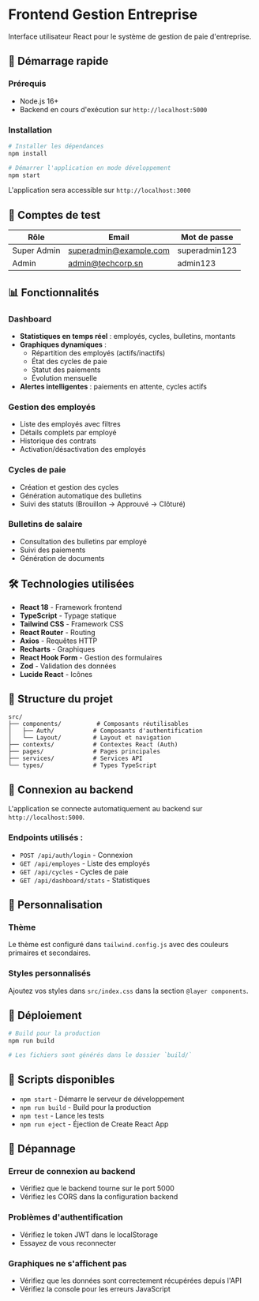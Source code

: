 # Frontend Gestion Entreprise

Interface utilisateur React pour le système de gestion de paie d'entreprise.

## 🚀 Démarrage rapide

### Prérequis
- Node.js 16+
- Backend en cours d'exécution sur `http://localhost:5000`

### Installation

```bash
# Installer les dépendances
npm install

# Démarrer l'application en mode développement
npm start
```

L'application sera accessible sur `http://localhost:3000`

## 🔐 Comptes de test

| Rôle | Email | Mot de passe |
|------|-------|-------------|
| Super Admin | superadmin@example.com | superadmin123 |
| Admin | admin@techcorp.sn | admin123 |

## 📊 Fonctionnalités

### Dashboard
- **Statistiques en temps réel** : employés, cycles, bulletins, montants
- **Graphiques dynamiques** :
  - Répartition des employés (actifs/inactifs)
  - État des cycles de paie
  - Statut des paiements
  - Évolution mensuelle
- **Alertes intelligentes** : paiements en attente, cycles actifs

### Gestion des employés
- Liste des employés avec filtres
- Détails complets par employé
- Historique des contrats
- Activation/désactivation des employés

### Cycles de paie
- Création et gestion des cycles
- Génération automatique des bulletins
- Suivi des statuts (Brouillon → Approuvé → Clôturé)

### Bulletins de salaire
- Consultation des bulletins par employé
- Suivi des paiements
- Génération de documents

## 🛠️ Technologies utilisées

- **React 18** - Framework frontend
- **TypeScript** - Typage statique
- **Tailwind CSS** - Framework CSS
- **React Router** - Routing
- **Axios** - Requêtes HTTP
- **Recharts** - Graphiques
- **React Hook Form** - Gestion des formulaires
- **Zod** - Validation des données
- **Lucide React** - Icônes

## 📁 Structure du projet

```
src/
├── components/          # Composants réutilisables
│   ├── Auth/           # Composants d'authentification
│   └── Layout/         # Layout et navigation
├── contexts/           # Contextes React (Auth)
├── pages/              # Pages principales
├── services/           # Services API
└── types/              # Types TypeScript
```

## 🔗 Connexion au backend

L'application se connecte automatiquement au backend sur `http://localhost:5000`.

### Endpoints utilisés :
- `POST /api/auth/login` - Connexion
- `GET /api/employes` - Liste des employés
- `GET /api/cycles` - Cycles de paie
- `GET /api/dashboard/stats` - Statistiques

## 🎨 Personnalisation

### Thème
Le thème est configuré dans `tailwind.config.js` avec des couleurs primaires et secondaires.

### Styles personnalisés
Ajoutez vos styles dans `src/index.css` dans la section `@layer components`.

## 🚀 Déploiement

```bash
# Build pour la production
npm run build

# Les fichiers sont générés dans le dossier `build/`
```

## 📝 Scripts disponibles

- `npm start` - Démarre le serveur de développement
- `npm run build` - Build pour la production
- `npm test` - Lance les tests
- `npm run eject` - Éjection de Create React App

## 🐛 Dépannage

### Erreur de connexion au backend
- Vérifiez que le backend tourne sur le port 5000
- Vérifiez les CORS dans la configuration backend

### Problèmes d'authentification
- Vérifiez le token JWT dans le localStorage
- Essayez de vous reconnecter

### Graphiques ne s'affichent pas
- Vérifiez que les données sont correctement récupérées depuis l'API
- Vérifiez la console pour les erreurs JavaScript
